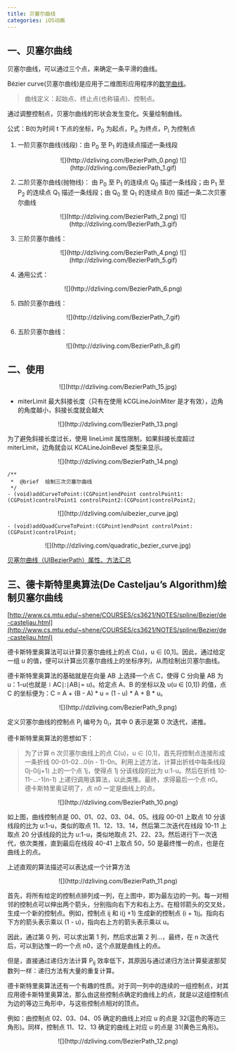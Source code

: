 ```yaml
---
title: 贝塞尔曲线
categories: iOS动画
---
```


## 一、贝塞尔曲线

贝塞尔曲线，可以通过三个点，来确定一条平滑的曲线。

Bézier curve(贝塞尔曲线)是应用于二维图形应用程序的[数学曲线](http://baike.baidu.com/view/627248.htm)。 

> 曲线定义：起始点、终止点(也称锚点)、控制点。

通过调整控制点，贝塞尔曲线的形状会发生变化。矢量绘制曲线。

公式：B(t)为时间 t 下点的坐标，P<sub>0</sub> 为起点，P<sub>n</sub> 为终点，P<sub>i</sub> 为控制点
  
1. 一阶贝塞尔曲线(线段)：由 P<sub>0</sub> 至 P<sub>1</sub> 的连续点描述一条线段

	<center>
	![](http://dzliving.com/BezierPath_0.png)
	![](http://dzliving.com/BezierPath_1.gif)
	</center>

2. 二阶贝塞尔曲线(抛物线)： 由 P<sub>0</sub> 至 P<sub>1</sub> 的连续点 Q<sub>0</sub> 描述一条线段；由 P<sub>1</sub> 至 P<sub>2</sub> 的连续点 Q<sub>1</sub> 描述一条线段；由 Q<sub>0</sub> 至 Q<sub>1</sub> 的连续点 B(t) 描述一条二次贝塞尔曲线

	<center>
	![](http://dzliving.com/BezierPath_2.png)
	![](http://dzliving.com/BezierPath_3.gif)
	</center>
          
3. 三阶贝塞尔曲线：

	<center>
	![](http://dzliving.com/BezierPath_4.png)
	![](http://dzliving.com/BezierPath_5.gif)
	</center>

4. 通用公式：

	<center>
	![](http://dzliving.com/BezierPath_6.png)
	</center>
          
5. 四阶贝塞尔曲线：    

	<center>
	![](http://dzliving.com/BezierPath_7.gif)
	</center>
                   
6. 五阶贝塞尔曲线：

	<center>
	![](http://dzliving.com/BezierPath_8.gif)
	</center>
	
## 二、使用

<center>
![](http://dzliving.com/BezierPath_15.jpg)
</center>

* miterLimit 最大斜接长度（只有在使用 kCGLineJoinMiter 是才有效），边角的角度越小，斜接长度就会越大

<center>
![](http://dzliving.com/BezierPath_13.png)
</center>

为了避免斜接长度过长，使用 lineLimit 属性限制，如果斜接长度超过 miterLimit，边角就会以 KCALineJoinBevel 类型来显示。

<center>
![](http://dzliving.com/BezierPath_14.png)
</center>

```
/**
 *  @brief  绘制三次贝塞尔曲线
 */
- (void)addCurveToPoint:(CGPoint)endPoint controlPoint1:(CGPoint)controlPoint1 controlPoint2:(CGPoint)controlPoint2;
```
<center>
![](http://dzliving.com/uibezier_curve.jpg)
</center>

```
- (void)addQuadCurveToPoint:(CGPoint)endPoint controlPoint:(CGPoint)controlPoint;
```

<center>
![](http://dzliving.com/quadratic_bezier_curve.jpg)
</center>

[贝塞尔曲线（UIBezierPath）属性、方法汇总](https://www.cnblogs.com/small-octopus/p/4874600.html)



## 三、德卡斯特里奥算法(De Casteljau’s Algorithm)绘制贝塞尔曲线

[http://www.cs.mtu.edu/~shene/COURSES/cs3621/NOTES/spline/Bezier/de-casteljau.html](http://www.cs.mtu.edu/~shene/COURSES/cs3621/NOTES/spline/Bezier/de-casteljau.html)

德卡斯特里奥算法可以计算贝塞尔曲线上的点 C(u)，u ∈ [0,1]。因此，通过给定一组 u 的值，便可以计算出贝塞尔曲线上的坐标序列，从而绘制出贝塞尔曲线。

德卡斯特里奥算法的基础就是在向量 AB 上选择一个点 C，使得 C 分向量 AB 为 u：1-u(也就是∣AC∣:∣AB∣= u)。给定点 A、B 的坐标以及 u(u ∈ [0,1]) 的值，点 C 的坐标便为：C = A + (B - A) * u = (1 - u) * A + B * u。

<center>
![](http://dzliving.com/BezierPath_9.png)
</center>

定义贝塞尔曲线的控制点 P<sub>i</sub> 编号为 0<sub>i</sub>，其中 0 表示是第 0 次迭代，递推。

德卡斯特里奥算法的思想如下：

> 为了计算 n 次贝塞尔曲线上的点 C(u)，u ∈ [0,1]，首先将控制点连接形成一条折线 00-01-02...0(n - 1)-0n。利用上述方法，计算出折线中每条线段 0j-0(j+1) 上的一个点 1j，使得点 1j 分该线段的比为 u:1-u。然后在折线 10-11-...-1(n-1) 上递归调用该算法，以此类推。最终，求得最后一个点 n0。 德卡斯特里奥证明了，点 n0 一定是曲线上的点。

<center>
![](http://dzliving.com/BezierPath_10.png)
</center>

如上图，曲线控制点是 00、01、02、03、04、05。线段 00-01 上取点 10 分该线段的比为 u:1-u，类似的取点 11、12、13、14，然后第二次迭代在线段 10-11 上取点 20 分该线段的比为 u:1-u，类似地取点 21、22、23。然后进行下一次迭代，依次类推，直到最后在线段 40-41 上取点 50，50 是最终惟一的点，也是在曲线上的点。

上述直观的算法描述可以表达成一个计算方法

<center>
![](http://dzliving.com/BezierPath_11.png)
</center>

首先，将所有给定的控制点排列成一列，在上图中，即为最左边的一列。每一对相邻的控制点可以伸出两个箭头，分别指向右下方和右上方。在相邻箭头的交叉处，生成一个新的控制点。例如，控制点 ij 和 i(j +1) 生成新的控制点 (i + 1)j。指向右下方的箭头表示乘以 (1 - u)，指向右上方的箭头表示乘以 u。

因此，通过第 0 列，可以求出第 1 列，然后求出第 2 列...，最终，在 n 次迭代后，可以到达惟一的一个点 n0，这个点就是曲线上的点。

但是，直接通过递归方法计算 P<sub>ij</sub> 效率低下，其原因与通过递归方法计算斐波那契数列一样：递归方法有大量的重复计算。

德卡斯特里奥算法还有一个有趣的性质。对于同一列中的连续的一组控制点，对其应用德卡斯特里奥算法，那么由这些控制点确定的曲线上的点，就是以这组控制点为边的等边三角形中，与这些控制点相对的顶点。

例如：由控制点 02、03、04、05 确定的曲线上对应 u 的点是 32(蓝色的等边三角形)。同样，控制点 11、12、13 确定的曲线上对应 u 的点是 31(黄色三角形)。

<center>
![](http://dzliving.com/BezierPath_12.png)
</center>

